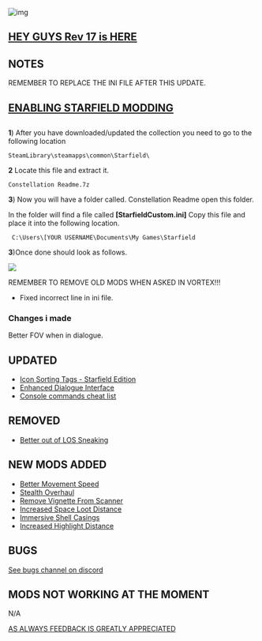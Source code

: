![img](https://s11.gifyu.com/images/SgCoI.png)

## [HEY GUYS Rev 17 is HERE](https://)

## NOTES

REMEMBER TO REPLACE THE INI FILE AFTER THIS UPDATE.

## [ENABLING STARFIELD MODDING](https://)

##

**1**) After you have downloaded/updated the collection you need to go to the following location

```
SteamLibrary\steamapps\common\Starfield\
```

**2** Locate this file and extract it.

```
Constellation Readme.7z
```

**3**) Now you will have a folder called. Constellation Readme open this folder.

In the folder will find a file called **\[StarfieldCustom.ini]** Copy this file and place it into the following location.

```
 C:\Users\[YOUR USERNAME\Documents\My Games\Starfield
```

**3**)Once done should look as follows.

![](https://s11.gifyu.com/images/SgFGr.png)

REMEMBER TO REMOVE OLD MODS WHEN ASKED IN VORTEX!!!

- Fixed incorrect line in ini file.

### Changes i made

Better FOV when in dialogue.

## UPDATED

- [Icon Sorting Tags - Starfield Edition](https://www.nexusmods.com/starfield/mods/312?tab=description)
- [Enhanced Dialogue Interface](https://www.nexusmods.com/starfield/mods/871?tab=description)
- [Console commands cheat list](https://www.nexusmods.com/starfield/mods/607)


## REMOVED

- [Better out of LOS Sneaking](https://www.nexusmods.com/starfield/mods/556?tab=description)

## NEW MODS ADDED

- [Better Movement Speed](https://www.nexusmods.com/starfield/mods/437?tab=description)
- [Stealth Overhaul](https://www.nexusmods.com/starfield/mods/819?tab=description)
- [Remove Vignette From Scanner](https://www.nexusmods.com/starfield/mods/528?tab=description)
- [Increased Space Loot Distance](https://www.nexusmods.com/starfield/mods/1013?tab=description)
- [Immersive Shell Casings](https://www.nexusmods.com/starfield/mods/914?tab=description)
- [Increased Highlight Distance](https://www.nexusmods.com/starfield/mods/992?tab=description)

## BUGS

[See bugs channel on discord](https://discord.gg/xZNztPjA2u)

## MODS NOT WORKING AT THE MOMENT

N/A

[AS ALWAYS FEEDBACK IS GREATLY APPRECIATED](https://)

